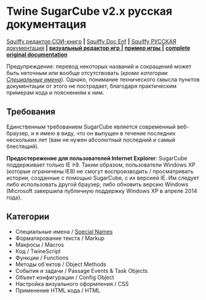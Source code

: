 # Twine SugarCube v2.x русская документация
[Squiffy редактор СОИ-книгр](http://textadventures.co.uk/squiffy/editor) **|** [Squiffy Doc Enf](http://docs.textadventures.co.uk/squiffy/) **|** [Squiffy РУССКАЯ документация](squiffy_doc_ru.md) **|** [ **визуальный редактор игр** ](https://twinery.org) **|** [ **пример игры** ](https://db.crem.xyz/f/uploads/Uh_est_ro.html) **|** [ **complete original documentation** ](http://www.motoslave.net/sugarcube/2/)

Предупреждение: перевод некоторых названий и сокращений может быть неточным или вообще отсутствовать (_кроме категории [Специальные имена](https://github.com/Wol4ik/Wol4ik.github.io/blob/master/twine2_engine/tw2_doc_enola.md)_). Однако, понимание технического смысла пунктов документации от этого не пострадает, благодаря практическим примерам кода и пояснениям к ним.
## Требования
Единственным требованием SugarCube является современный веб-браузер, и я имею в виду, что он выпущен в течение последних нескольких лет (вам не нужен абсолютный последний и самый блестящий).

**Предостережение для пользователей Internet Explorer**: SugarCube поддерживает только IE ≥9. Таким образом, пользователи Windows XP (которые ограничены IE8) не смогут воспроизводить / просматривать истории, созданные с помощью SugarCube, с их версией IE. Им следует либо использовать другой браузер, либо обновить версию  Windows (Microsoft завершила публичную поддержку Windows XP в апреле 2014 года).
## Категории
* Специальные имена / [Special Names](https://github.com/Wol4ik/Wol4ik.github.io/blob/master/twine2_engine/tw2_doc_enola.md)
* Форматирование текста / Markup
* Макросы / Macros
* Код / TwineScript
* Функции / Functions
* Методы об'ектов / Object Methods
* События и задачи / Passage Events & Task Objects
* Объект конфигурации / Config Object
* Настройка визуального оформления / CSS
* Применение HTML кода / HTML
